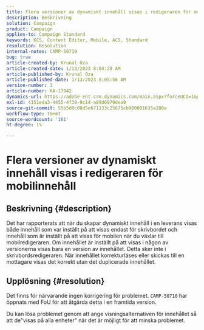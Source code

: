 ```yaml
---
title: Flera versioner av dynamiskt innehåll visas i redigeraren för mobilinnehåll
description: Beskrivning
solution: Campaign
product: Campaign
applies-to: Campaign Standard
keywords: KCS, Content Editor, Mobile, ACS, Standard
resolution: Resolution
internal-notes: CAMP-50710
bug: true
article-created-by: Krunal Oza
article-created-date: 1/13/2023 8:04:29 AM
article-published-by: Krunal Oza
article-published-date: 1/13/2023 8:05:58 AM
version-number: 3
article-number: KA-17942
dynamics-url: https://adobe-ent.crm.dynamics.com/main.aspx?forceUCI=1&pagetype=entityrecord&etn=knowledgearticle&id=3828dce4-1893-ed11-aad1-6045bd006793
exl-id: 4151eda3-4455-4f39-9c14-a89d6979dea9
source-git-commit: 55b5d0c08d5e671133c25675cb980001635a280a
workflow-type: tm+mt
source-wordcount: '161'
ht-degree: 1%

---
```


# Flera versioner av dynamiskt innehåll visas i redigeraren för mobilinnehåll

## Beskrivning {#description}


Det har rapporterats att när du skapar dynamiskt innehåll i en leverans visas både innehåll som var inställt på att visas endast för skrivbordet och innehåll som är inställt på att visas för mobilen när du växlar till mobilredigeraren. Om innehållet är inställt på att visas i någon av versionerna visas bara en version av innehållet. Detta sker inte i skrivbordsredigeraren. När innehållet korrekturläses eller skickas till en mottagare visas det korrekt utan det duplicerade innehållet.


## Upplösning {#resolution}


Det finns för närvarande ingen korrigering för problemet. `CAMP-50710` har öppnats med FoU för att åtgärda detta i en framtida version.



Du kan lösa problemet genom att ange visningsalternativen för innehållet så att de&quot;visas på alla enheter&quot; när det är möjligt för att minska problemet.
